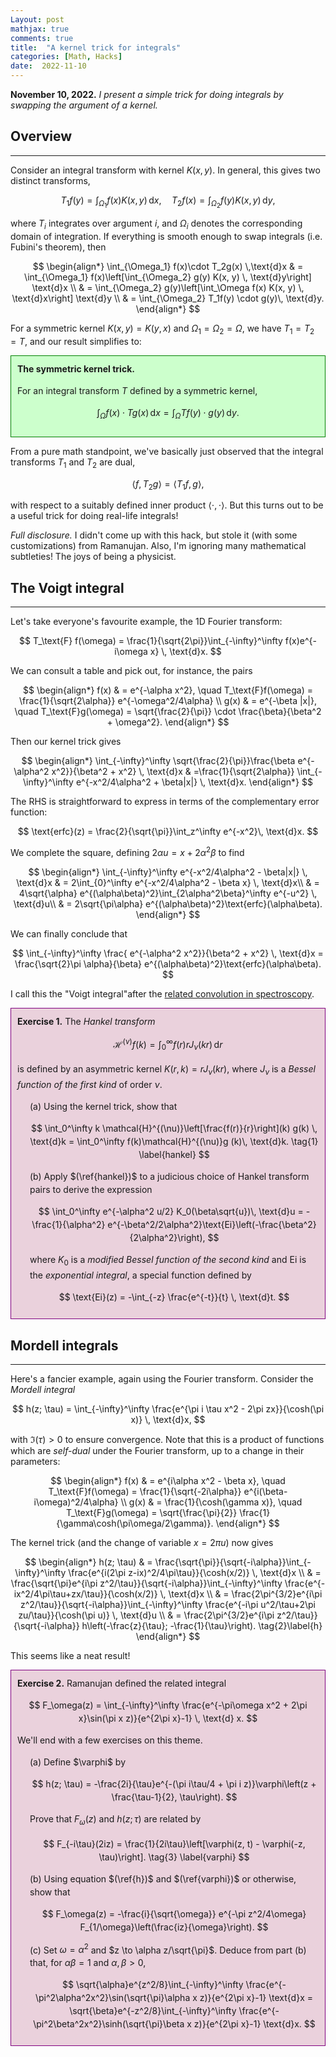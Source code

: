 ```yaml
---
Layout: post
mathjax: true
comments: true
title:  "A kernel trick for integrals"
categories: [Math, Hacks]
date:  2022-11-10
---
```


<script src="https://polyfill.io/v3/polyfill.min.js?features=es6"></script> <script id="MathJax-script" async src="https://cdn.jsdelivr.net/npm/mathjax@3/es5/tex-mml-chtml.js"></script>

**November 10, 2022.** *I present a simple trick for doing integrals by swapping
  the argument of a kernel.*

## Overview
---

Consider an integral transform with kernel $K(x, y)$.
In general, this gives two distinct transforms,

$$
T_1f(y) = \int_{\Omega_1} f(x) K(x, y) \, \text{d}x, \quad T_2f(x) = \int_{\Omega_2} f(y) K(x, y) \, \text{d}y,
$$

where $T_i$ integrates over argument $i$, and $\Omega_i$ denotes the
corresponding domain of integration.
If everything is smooth enough to swap integrals (i.e. Fubini's theorem), then

$$
\begin{align*}
\int_{\Omega_1} f(x)\cdot  T_2g(x) \,\text{d}x & = \int_{\Omega_1}
f(x)\left[\int_{\Omega_2} g(y) K(x, y) \, \text{d}y\right] \text{d}x \\
& = \int_{\Omega_2}
g(y)\left[\int_\Omega f(x) K(x, y) \, \text{d}x\right] \text{d}y \\
& = \int_{\Omega_2} T_1f(y) \cdot g(y)\, \text{d}y.
\end{align*}
$$

For a symmetric kernel $K(x, y) = K(y, x)$ and $\Omega_1 = \Omega_2
= \Omega$, we have $T_1 = T_2 = T$, and our result simplifies to:

<div style="background-color: #cfc ; padding: 10px; border: 1px
solid green; line-height:1.5">
<b>The symmetric kernel trick.</b> <br>

For an integral transform $T$ defined by a symmetric kernel,

$$
\int_{\Omega} f(x) \cdot Tg(x)\, \text{d}x = \int_{\Omega} Tf(y) \cdot g(y)\,
\text{d}y.
$$
</div>

From a pure math standpoint, we've basically just observed that the integral transforms
$T_1$ and $T_2$ are dual,

$$
\langle f, T_2 g\rangle = \langle T_1 f, g\rangle,
$$

with respect to a suitably defined inner product $\langle \cdot, \cdot\rangle$.
But this turns out to be a useful trick for doing real-life integrals!

*Full disclosure.* I didn't come up with this hack, but stole it
(with some customizations) from Ramanujan.
Also, I'm ignoring many mathematical subtleties! The joys of
being a physicist.

## The Voigt integral
---

Let's take everyone's favourite example, the 1D Fourier transform:

$$
T_\text{F} f(\omega) = \frac{1}{\sqrt{2\pi}}\int_{-\infty}^\infty
f(x)e^{-i\omega x} \, \text{d}x.
$$

We can consult a table and pick out, for instance, the pairs

$$
\begin{align*}
f(x) & = e^{-\alpha x^2}, \quad T_\text{F}f(\omega) =
\frac{1}{\sqrt{2\alpha}} e^{-\omega^2/4\alpha} \\
g(x) & = e^{-\beta |x|}, \quad T_\text{F}g(\omega) =
\sqrt{\frac{2}{\pi}} \cdot \frac{\beta}{\beta^2 + \omega^2}.
\end{align*}
$$

Then our kernel trick gives

$$
\begin{align*}
\int_{-\infty}^\infty \sqrt{\frac{2}{\pi}}\frac{\beta e^{-\alpha^2 x^2}}{\beta^2 + x^2} \,
\text{d}x
& =\frac{1}{\sqrt{2\alpha}} \int_{-\infty}^\infty e^{-x^2/4\alpha^2 + \beta|x|} \, \text{d}x.
\end{align*}
$$

The RHS is straightforward to express in terms of the complementary error
function:

$$
\text{erfc}(z) = \frac{2}{\sqrt{\pi}}\int_z^\infty e^{-x^2}\, \text{d}x.
$$

We complete the square, defining $2\alpha u = x +
2\alpha^2\beta$ to find

$$
\begin{align*}
\int_{-\infty}^\infty e^{-x^2/4\alpha^2 - \beta|x|} \, \text{d}x
& = 2\int_{0}^\infty e^{-x^2/4\alpha^2 - \beta x} \, \text{d}x\\
& = 4\sqrt{\alpha} e^{(\alpha\beta)^2}\int_{2\alpha^2\beta}^\infty
e^{-u^2} \, \text{d}u\\
& = 2\sqrt{\pi\alpha} e^{(\alpha\beta)^2}\text{erfc}(\alpha\beta).
\end{align*}
$$

We can finally conclude that 

$$
\int_{-\infty}^\infty \frac{ e^{-\alpha^2
x^2}}{\beta^2 + x^2} \, \text{d}x = \frac{\sqrt{2}\pi \alpha}{\beta}
e^{(\alpha\beta)^2}\text{erfc}(\alpha\beta).
$$

I call this the
"Voigt integral"after
the
[related convolution in spectroscopy](https://en.wikipedia.org/wiki/Voigt_profile).

<div style="background-color: #EAD1DC ; padding: 10px; border: 1px solid
purple; line-height:1.5">
<b>Exercise 1.</b> The <i>Hankel transform</i>

$$
\mathcal{H}^{(\nu)}f(k) = \int_0^\infty f(r) rJ_\nu(kr) \, \text{d}r
$$

is defined by an asymmetric
kernel $K(r, k) = rJ_\nu(kr)$, where $J_\nu$ is a <i>Bessel function of
the first kind</i> of order $\nu$.
<br>

<span style="padding-left: 20px; display:block">
(a) Using the kernel trick, show that

$$
\int_0^\infty k \mathcal{H}^{(\nu)}\left[\frac{f(r)}{r}\right](k) g(k)
\, \text{d}k = \int_0^\infty f(k)\mathcal{H}^{(\nu)}g (k)\,
\text{d}k. \tag{1} \label{hankel}
$$

(b) Apply $(\ref{hankel})$ to a judicious choice of Hankel transform
pairs to derive the expression

$$
\int_0^\infty e^{-\alpha^2 u/2} K_0(\beta\sqrt{u})\, \text{d}u =
-\frac{1}{\alpha^2} e^{-\beta^2/2\alpha^2}\text{Ei}\left(-\frac{\beta^2}{2\alpha^2}\right),
$$

where $K_0$ is a <i>modified Bessel function of the second kind</i> and
$\text{Ei}$ is the <i>exponential integral</i>, a special function defined by

$$
\text{Ei}(z) = -\int_{-z} \frac{e^{-t}}{t} \, \text{d}t.
$$
</span>
</div>

## Mordell integrals
---

Here's a fancier example, again using the Fourier transform.
Consider the *Mordell integral*

$$
h(z; \tau) = \int_{-\infty}^\infty \frac{e^{\pi i \tau x^2 - 2\pi
zx}}{\cosh(\pi x)} \, \text{d}x,
$$

with $\Im(\tau) > 0$ to ensure convergence.
Note that this is a product of functions which are *self-dual* under
the Fourier transform, up to a change in their parameters:

$$
\begin{align*}
f(x) & = e^{i\alpha x^2 - \beta x}, \quad T_\text{F}f(\omega) =
\frac{1}{\sqrt{-2i\alpha}} e^{i(\beta-i\omega)^2/4\alpha} \\
g(x) & = \frac{1}{\cosh(\gamma x)}, \quad T_\text{F}g(\omega) =
\sqrt{\frac{\pi}{2}} \frac{1}{\gamma\cosh(\pi\omega/2\gamma)}.
\end{align*}
$$

The kernel trick (and the change of variable $x = 2\pi u$) now gives

$$
\begin{align*}
h(z; \tau) & = \frac{\sqrt{\pi}}{\sqrt{-i\alpha}}\int_{-\infty}^\infty
\frac{e^{i(2\pi z-ix)^2/4\pi\tau}}{\cosh(x/2)} \, \text{d}x \\
& = \frac{\sqrt{\pi}e^{i\pi z^2/\tau}}{\sqrt{-i\alpha}}\int_{-\infty}^\infty
\frac{e^{-ix^2/4\pi\tau+zx/\tau}}{\cosh(x/2)} \, \text{d}x \\
& = \frac{2\pi^{3/2}e^{i\pi z^2/\tau}}{\sqrt{-i\alpha}}\int_{-\infty}^\infty
\frac{e^{-i\pi u^2/\tau+2\pi zu/\tau}}{\cosh(\pi u)} \, \text{d}u \\
& = \frac{2\pi^{3/2}e^{i\pi z^2/\tau}}{\sqrt{-i\alpha}}
h\left(-\frac{z}{\tau};
-\frac{1}{\tau}\right). \tag{2}\label{h}
\end{align*}
$$

This seems like a neat result!

<div style="background-color: #EAD1DC ; padding: 10px; border: 1px solid purple; line-height:1.5">
<b>Exercise 2.</b> Ramanujan defined the related integral

$$
F_\omega(z) = \int_{-\infty}^\infty \frac{e^{-\pi\omega x^2 + 2\pi
x}\sin(\pi x z)}{e^{2\pi x}-1} \, \text{d} x.
$$

We'll end with a few exercises on this theme. <br>

<span style="padding-left: 20px; display:block">
(a) Define $\varphi$ by

$$
h(z; \tau) = -\frac{2i}{\tau}e^{-(\pi i\tau/4 + \pi i
z)}\varphi\left(z + \frac{\tau-1}{2}, \tau\right).
$$

Prove that $F_\omega(z)$ and $h(z; \tau)$ are
related by

$$
F_{-i\tau}(2iz) =
\frac{1}{2i\tau}\left[\varphi(z, t) - \varphi(-z, \tau)\right]. \tag{3} \label{varphi}
$$

(b) Using equation $(\ref{h})$ and $(\ref{varphi})$ or otherwise, show that

$$
F_\omega(z) = -\frac{i}{\sqrt{\omega}} e^{-\pi z^2/4\omega} F_{1/\omega}\left(\frac{iz}{\omega}\right).
$$

(c) Set $\omega = \alpha^2$ and $z \to \alpha
z/\sqrt{\pi}$.
Deduce from part (b) that, for $\alpha\beta = 1$ and $\alpha, \beta > 0$,

$$
\sqrt{\alpha}e^{z^2/8}\int_{-\infty}^\infty
\frac{e^{-\pi^2\alpha^2x^2}\sin(\sqrt{\pi}\alpha x z)}{e^{2\pi x}-1} \text{d}x = \sqrt{\beta}e^{-z^2/8}\int_{-\infty}^\infty
\frac{e^{-\pi^2\beta^2x^2}\sinh(\sqrt{\pi}\beta x z)}{e^{2\pi x}-1} \text{d}x.
$$
</span>
</div>

<!-- https://webpages.charlotte.edu/aroy15/image/drz5-err.pdf -->
